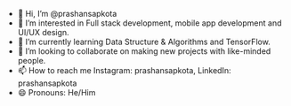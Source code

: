 - 👋 Hi, I’m @prashansapkota
- 👀 I’m interested in Full stack development, mobile app development and UI/UX design.
- 🌱 I’m currently learning Data Structure & Algorithms and TensorFlow. 
- 💞️ I’m looking to collaborate on making new projects with like-minded people.
- 📫 How to reach me Instagram: prashansapkota, LinkedIn: prashansapkota
- 😄 Pronouns: He/Him


<!---
prashansapkota/prashansapkota is a ✨ special ✨ repository because its `README.md` (this file) appears on your GitHub profile.
You can click the Preview link to take a look at your changes.
--->
